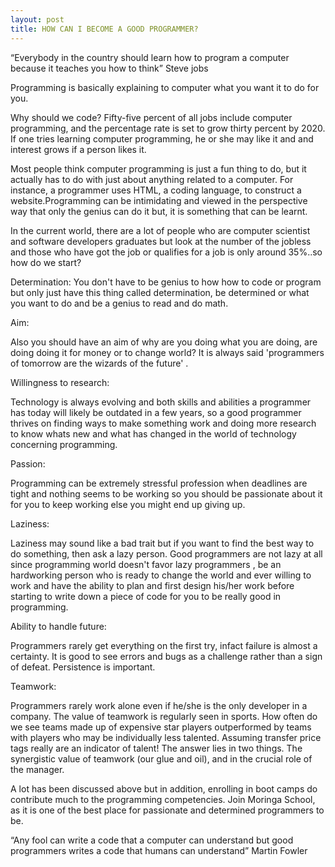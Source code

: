 ```yaml
---
layout: post
title: HOW CAN I BECOME A GOOD PROGRAMMER?
---
```



	 	 	


“Everybody in the country should learn how to program a computer because it teaches you how to think”
Steve jobs

Programming is basically explaining to computer what you want it to do for you.

Why should we code? Fifty-five percent of all jobs include computer programming, and the percentage rate is set to grow thirty percent by 2020. If one tries learning computer programming, he or she may like it and and interest grows if a person likes it. 

Most people think computer programming is just a fun thing to do, but it actually has to do with just about anything related to a computer. For instance, a programmer uses HTML, a coding language, to  construct a website.Programming can be intimidating and viewed in the perspective way that only the genius can do it but, it is something that can be learnt.

In the current world, there are a lot of people who are computer scientist and software developers graduates but look at the number of the jobless and those who have got the job or qualifies for a job is only around 35%..so how do we start?

Determination:
You don't have to be genius to how how to code or program but only just have this thing called determination, be determined or what you want to do and be a genius to read and do math.

Aim:

Also you should have an aim of why are you doing what you are doing, are doing doing it for money or to change world? It is always said 'programmers of tomorrow are the wizards of the future' .

Willingness to research:

Technology is always evolving and both skills and abilities a programmer has today will likely be outdated in a few years, so a good programmer thrives on finding ways to make something work and doing more research to know whats new and what has changed in the world of technology concerning programming.

Passion:

Programming can be extremely stressful profession when deadlines are tight and nothing seems to be working so you should be passionate about it for you to keep working else you might end up giving up.


Laziness:

Laziness may sound like a bad trait but if you want to find the best way to do something, then ask a lazy person. Good programmers are not lazy at all since programming world doesn't favor lazy programmers , be an hardworking person who is ready to change the world and ever willing to work and have the ability to plan and first design his/her work before starting to write down a piece of code for you to be really good in programming.

Ability to handle future:

Programmers rarely get everything on the first try, infact failure is almost a certainty. It is good to see errors and bugs as a challenge rather than a sign of defeat. Persistence is important.


Teamwork:

Programmers rarely work alone even if he/she is the only developer in a company. The value of teamwork is regularly seen in sports. How often do we see teams made up of expensive star players outperformed by teams with players who may be individually less talented. Assuming transfer price tags really are an indicator of talent! The answer lies in two things. The synergistic value of teamwork (our glue and oil), and in the crucial role of the manager.


A lot has been discussed above but in addition, enrolling in boot camps do contribute much to the programming competencies. Join Moringa School, as it is one of the best place for passionate and determined programmers to be.


“Any fool can write a code that a computer can understand but good programmers writes a code that humans can understand”   Martin Fowler


